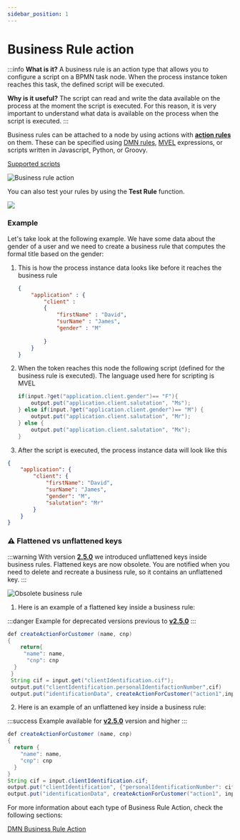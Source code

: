 ```yaml
---
sidebar_position: 1
---
```


# Business Rule action

:::info
**What is it?**  A business rule is an action type that allows you to configure a script on a BPMN task node. When the process instance token reaches this task, the defined script will be executed.

**Why is it useful?** The script can read and write the data available on the process at the moment the script is executed. For this reason, it is very important to understand what data is available on the process when the script is executed.
:::

Business rules can be attached to a node by using actions with [**action rules**](../../../actions.md#action-rules) on them. These can be specified using [DMN rules](dmn-business-rule-action.md), [MVEL](../../../../platform-overview/frameworks-and-standards/business-process-industry-standards/intro-to-mvel.md) expressions, or scripts written in Javascript, Python, or Groovy.

[Supported scripts](../../../supported-scripts)

![Business rule action](https://s3.eu-west-1.amazonaws.com/docx.flowx.ai/3.0/business_rule_action.png)


You can also test your rules by using the **Test Rule** function.

![](https://s3.eu-west-1.amazonaws.com/docx.flowx.ai/3.0/test_rule_function.png)

### Example

Let's take look at the following example. We have some data about the gender of a user and we need to create a business rule that computes the formal title based on the gender:

1.  This is how the process instance data looks like before it reaches the business rule

    ```json
    {
        "application" : {
            "client" : 
            {
                "firstName" : "David",
                "surName" : "James",
                "gender" : "M"
                
            }
        }
    }
    ```
2.  When the token reaches this node the following script (defined for the business rule is executed). The language used here for scripting is MVEL

    ```java
    if(input.?get("application.client.gender")== "F"){
        output.put("application.client.salutation", "Ms");
    } else if(input.?get("application.client.gender")== "M") {
        output.put("application.client.salutation", "Mr");
    } else {
        output.put("application.client.salutation", "Mx");
    }
    ```
3. After the script is executed, the process instance data will look like this

```json
{
    "application": {
        "client": {
            "firstName": "David",
            "surName": "James",
            "gender": "M",
            "salutation": "Mr"
        }
    }
}
```

### :warning: Flattened vs unflattened keys

:::warning
With version [**2.5.0**](/release-notes/v2.5.0-april-2022) we introduced unflattened keys inside business rules. Flattened keys are now obsolete. You are notified when you need to delete and recreate a business rule, so it contains an unflattened key.
:::

![Obsolete business rule](https://s3.eu-west-1.amazonaws.com/docx.flowx.ai/3.0/obsolete_business_rule.png)

1. Here is an example of a flattened key inside a business rule:

:::danger
Example for deprecated versions previous to [**v2.5.0**](/release-notes/v2.5.0-april-2022)
:::

```java
def createActionForCustomer (name, cnp)
{
    return{
     "name": name,
      "cnp": cnp
  }
 }
 String cif = input.get("clientIdentification.cif");
 output.put("clientIdentification.personalIdentifactionNumber",cif)
 output.put("identificationData", createActionForCustomer("action1",input.get("clientIdentifaction.cnp")));
```

2. Here is an example of an unflattened key inside a business rule:

:::success
Example available for [**v2.5.0**](/release-notes/v2.5.0-april-2022) version and higher
:::

```java
def createActionForCustomer (name, cnp)
{
  return {
    "name": name,
    "cnp": cnp
  }
}
String cif = input.clientIdentification.cif;
output.put("clientIdentification", {"personalIdentificationNumber": cif} );
output.put("identificationData", createActionForCustomer("action1", input.clientIdentification.cnp));
```

For more information about each type of Business Rule Action, check the following sections:

[DMN Business Rule Action](dmn-business-rule-action.md)